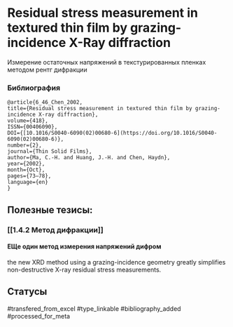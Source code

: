 # Residual stress measurement in textured thin film by grazing-incidence X-Ray diffraction

Измерение остаточных напряжений в текстурированных пленках методом рентг дифракции

### Библиография
```
@article{6_46_Chen_2002,
title={Residual stress measurement in textured thin film by grazing-incidence X-ray diffraction},
volume={418},
ISSN={00406090},
DOI={[10.1016/S0040-6090(02)00680-6](https://doi.org/10.1016/S0040-6090(02)00680-6)},
number={2},
journal={Thin Solid Films},
author={Ma, C.-H. and Huang, J.-H. and Chen, Haydn},
year={2002},
month={Oct},
pages={73–78},
language={en}
}
```

## Полезные тезисы:
### [[1.4.2 Метод дифракции]]
#### ЕЩе один метод измерения напряжений дифром
the new XRD method using a grazing-incidence geometry greatly simplifies
non-destructive X-ray residual stress measurements.

## Статусы
#transfered_from_excel 
#type_linkable 
#bibliography_added
#processed_for_meta
